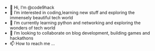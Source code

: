 - 👋 Hi, I’m @code9hack
- 👀 I’m interested in coding,learning new stuff and exploring the immensely beautiful tech world
- 🌱 I’m currently learning python and networking and exploring the wonders of tech world
- 💞️ I’m looking to collaborate on blog development, building games and hackathons
- 📫 How to reach me ...

<!---
code9hack/code9hack is a ✨ special ✨ repository because its `README.md` (this file) appears on your GitHub profile.
You can click the Preview link to take a look at your changes.
--->
